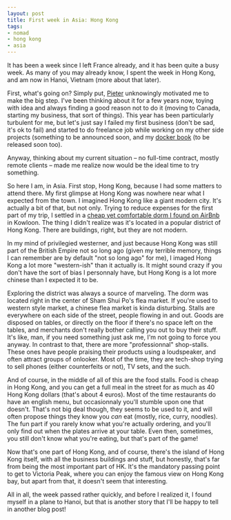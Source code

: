 ```yaml
---
layout: post
title: First week in Asia: Hong Kong
tags:
- nomad
- hong kong
- asia
---
```


It has been a week since I left France already, and it has been quite a busy week. As many of you may already know, I spent the week in Hong Kong, and am now in Hanoi, Vietnam (more about that later).

First, what's going on? Simply put, [Pieter](https://levels.io) unknowingly motivated me to make the big step. I've been thinking about it for a few years now, toying with idea and always finding a good reason not to do it (moving to Canada, starting my business, that sort of things). This year has been particularly turbulent for me, but let's just say I failed my first business (don't be sad, it's ok to fail) and started to do freelance job while working on my other side projects (something to be announced soon, and my [docker book](https://geoffrey.io/books/discovering-docker.html) (to be released soon too).

Anyway, thinking about my current situation – no full-time contract, mostly remote clients – made me realize now would be the ideal time to try something.

So here I am, in Asia. First stop, Hong Kong, because I had some matters to attend there. My first glimpse at Hong Kong was nowhere near what I expected from the town. I imagined Hong Kong like a giant modern city. It's actually a bit of that, but not only. Trying to reduce expenses for the first part of my trip, I settled in a [cheap yet comfortable dorm I found on AirBnb](https://www.airbnb.com/rooms/298022) in Kowloon. The thing I didn't realize was it's located in a popular district of Hong Kong. There are buildings, right, but they are not modern.

In my mind of privilegied westerner, and just because Hong Kong was still part of the British Empire not so long ago (given my terrible memory, things I can remember are by default "not so long ago" for me), I imaged Hong Kong a lot more "western-ish" than it actually is. It might sound crazy if you don't have the sort of bias I personnaly have, but Hong Kong is a lot more chinese than I expected it to be.

Exploring the district was always a source of marveling. The dorm was located right in the center of Sham Shui Po's flea market. If you're used to western style market, a chinese flea market is kinda disturbing. Stalls are everywhere on each side of the street, people flowing in and out. Goods are disposed on tables, or directly on the floor if there's no space left on the tables, and merchants don't really bother calling you out to buy their stuff. It's like, man, if you need something just ask me, I'm not going to force you anyway. In contrast to that, there are more "professionnal" shop-stalls. These ones have people praising their products using a loudspeaker, and often attract groups of onlooker. Most of the time, they are tech-shop trying to sell phones (either counterfeits or not), TV sets, and the such.

And of course, in the middle of all of this are the food stalls.  Food is cheap in Hong Kong, and you can get a full meal in the street for as much as 40 Hong Kong dollars (that's about 4 euros). Most of the time restaurants do have an english menu, but occasionnaly you'll stumble upon one that doesn't. That's not big deal though, they seems to be used to it, and will often propose things they know you *can* eat (mostly, rice, curry, noodles). The fun part if you rarely know what you're actually ordering, and you'll only find out when the plates arrive at your table. Even then, sometimes, you still don't know what you're eating, but that's part of the game!

Now that's one part of Hong Kong, and of course, there's the island of Hong Kong itself, with all the business buildings and stuff, but honestly, that's far from being the most important part of HK. It's the mandatory passing point to get to Victoria Peak, where you can enjoy the famous view on Hong Kong bay, but apart from that, it doesn't seem that interesting.

All in all, the week passed rather quickly, and before I realized it, I found myself in a plane to Hanoi, but that is another story that I'll be happy to tell in another blog post!

